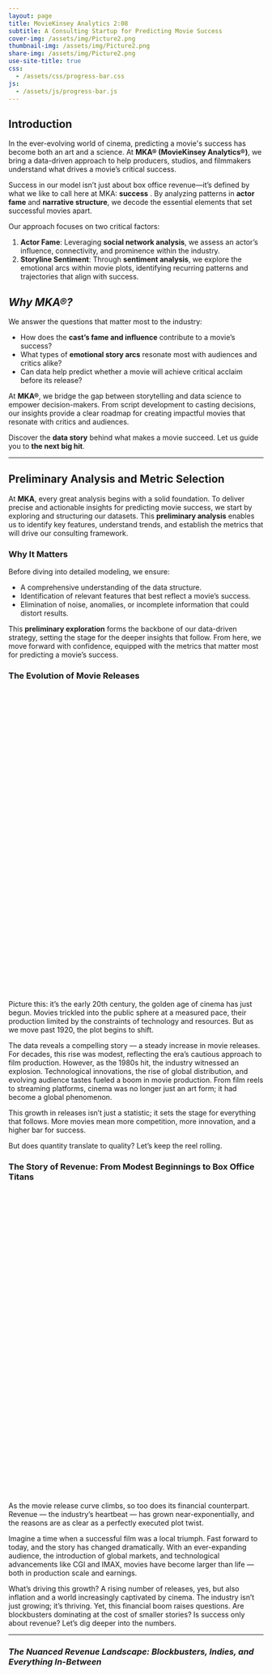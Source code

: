 ```yaml
---
layout: page
title: MovieKinsey Analytics 2:08
subtitle: A Consulting Startup for Predicting Movie Success
cover-img: /assets/img/Picture2.png
thumbnail-img: /assets/img/Picture2.png
share-img: /assets/img/Picture2.png
use-site-title: true
css: 
  - /assets/css/progress-bar.css
js:
  - /assets/js/progress-bar.js
---
```


<div id="header-logo-container"></div>
<script type="module">
  import { createRoot } from 'react-dom/client';
  import HeaderLogo from './assets/js/components/HeaderLogo.js';

  const container = document.getElementById('header-logo-container');
  const root = createRoot(container);
  root.render(<HeaderLogo />);
</script>

## **Introduction**

In the ever-evolving world of cinema, predicting a movie's success has become both an art and a science. At **MKA® (MovieKinsey Analytics®)**, we bring a data-driven approach to help producers, studios, and filmmakers understand what drives a movie’s critical success.

Success in our model isn’t just about box office revenue—it’s defined by what we like to call here at MKA: **success** . By analyzing patterns in **actor fame** and **narrative structure**, we decode the essential elements that set successful movies apart.

Our approach focuses on two critical factors:  

1. **Actor Fame**: Leveraging **social network analysis**, we assess an actor’s influence, connectivity, and prominence within the industry.  
2. **Storyline Sentiment**: Through **sentiment analysis**, we explore the emotional arcs within movie plots, identifying recurring patterns and trajectories that align with success.

## *Why MKA®?*

We answer the questions that matter most to the industry:  

- How does the **cast’s fame and influence** contribute to a movie’s success?  
- What types of **emotional story arcs** resonate most with audiences and critics alike?  
- Can data help predict whether a movie will achieve critical acclaim before its release?  

At **MKA®**, we bridge the gap between storytelling and data science to empower decision-makers. From script development to casting decisions, our insights provide a clear roadmap for creating impactful movies that resonate with critics and audiences.  

Discover the **data story** behind what makes a movie succeed. Let us guide you to **the next big hit**.

-----------------

## **Preliminary Analysis and Metric Selection**

At **MKA**, every great analysis begins with a solid foundation. To deliver precise and actionable insights for predicting movie success, we start by exploring and structuring our datasets. This **preliminary analysis** enables us to identify key features, understand trends, and establish the metrics that will drive our consulting framework.  

### **Why It Matters**

Before diving into detailed modeling, we ensure:  
- A comprehensive understanding of the data structure.  
- Identification of relevant features that best reflect a movie’s success.  
- Elimination of noise, anomalies, or incomplete information that could distort results.  

This **preliminary exploration** forms the backbone of our data-driven strategy, setting the stage for the deeper insights that follow. From here, we move forward with confidence, equipped with the metrics that matter most for predicting a movie’s success.

### **The Evolution of Movie Releases**

<div id="releases-plot" style="width: 100%; height: 600px;"></div>

Picture this: it’s the early 20th century, the golden age of cinema has just begun. Movies trickled into the public sphere at a measured pace, their production limited by the constraints of technology and resources. But as we move past 1920, the plot begins to shift.

The data reveals a compelling story — a steady increase in movie releases. For decades, this rise was modest, reflecting the era’s cautious approach to film production. However, as the 1980s hit, the industry witnessed an explosion. Technological innovations, the rise of global distribution, and evolving audience tastes fueled a boom in movie production. From film reels to streaming platforms, cinema was no longer just an art form; it had become a global phenomenon.

This growth in releases isn’t just a statistic; it sets the stage for everything that follows. More movies mean more competition, more innovation, and a higher bar for success. 


But does quantity translate to quality? Let’s keep the reel rolling.

### **The Story of Revenue: From Modest Beginnings to Box Office Titans**

<div id="revenue-plot" style="width: 100%; height: 600px;"></div>

As the movie release curve climbs, so too does its financial counterpart. Revenue — the industry’s heartbeat — has grown near-exponentially, and the reasons are as clear as a perfectly executed plot twist.

Imagine a time when a successful film was a local triumph. Fast forward to today, and the story has changed dramatically. With an ever-expanding audience, the introduction of global markets, and technological advancements like CGI and IMAX, movies have become larger than life — both in production scale and earnings.

What’s driving this growth? A rising number of releases, yes, but also inflation and a world increasingly captivated by cinema. The industry isn’t just growing; it’s thriving. Yet, this financial boom raises questions. Are blockbusters dominating at the cost of smaller stories? Is success only about revenue? Let’s dig deeper into the numbers.

---

### *The Nuanced Revenue Landscape: Blockbusters, Indies, and Everything In-Between*

<div id="revenue-stats-plot" style="width: 100%; height: 600px;"></div>
<div id="revenue-scatter-plot" style="width: 100%; height: 600px;"></div>

Here’s where the story takes a fascinating turn. Over the years, the revenue landscape has grown polarized. The variance in box office earnings has never been wider. On one end, we have the colossal success of record-breaking blockbusters. On the other, a rise in lower-budget indie films carving their own niche.

Take a closer look, and you’ll spot the trends: spikes in average revenue during the 1960s, 1970s, and the 2000s. These peaks suggest a few standout years when influential movies reshaped audience behavior and consumption. Movies weren’t just entertainment; they became cultural landmarks, driving trends and capturing imaginations.

But here’s the twist: while revenue paints a broad picture of financial success, it’s not the whole story. A movie’s impact goes beyond earnings. Popularity, critical acclaim, and audience connection all play roles in determining what **success** truly means.

---

#### **Why Revenue Isn’t Enough**

The data tells us this much: the movie industry is growing, financially and creatively. But focusing on revenue alone misses the bigger picture. A movie’s success isn’t just about box office numbers; it’s about emotional connection, cultural impact, and the stories that resonate.

Our analysis doesn’t stop here. While the industry’s financial growth is impressive, we believe there’s more to success than dollars earned. 

### **The Story Behind Movie Ratings: Audience Perception Unmasked**

#### Ratings Analysis

<div id="ratings-stats-plot" style="width: 100%; height: 600px;"></div>
<div id="ratings-scatter-plot" style="width: 100%; height: 600px;"></div>

Every movie tells a story, but what about the story told by its ratings? Early on, movie ratings were a bit like untamed scripts — volatile, inconsistent, and shaped by a limited audience. In the industry's early years, ratings swung unpredictably due to sparse viewer feedback. As more people tuned in, these fluctuations smoothed out, creating a consistent, audience-driven metric. 

Today, movie ratings remain a steady guide, capturing audience sentiment independent of revenue-driven market forces. This makes ratings a core element of our success metric, offering a grounded perspective on a film’s lasting appeal.

---

#### Vote Count Analysis

<div id="votes-stats-plot" style="width: 100%; height: 600px;"></div>
<div id="votes-scatter-plot" style="width: 100%; height: 600px;"></div>

Movie ratings tell us *what* audiences think, but vote counts tell us *how many* people care enough to voice that opinion. Early movies gathered only a handful of votes — cinema was still a niche experience. Over time, the industry grew, audiences expanded, and voting became commonplace.

This surge in engagement wasn’t linear. Certain years saw sudden spikes, likely driven by cultural phenomena or blockbuster releases. These trends reveal more than viewership; they reflect engagement, passion, and a global audience becoming active participants in a movie’s journey.

---

### *Defining Success: Beyond Box Office Numbers*

What makes a movie truly successful? In our story, success goes beyond the ticket counter. We crafted a success metric that blends quality and popularity:

**S = rating × log(number of votes)**

This formula ensures that both a film's approval rating and its audience reach are counted — balancing the art of filmmaking with its global reception.

#### Success Metric in Action

<div id="success-stats-plot" style="width: 100%; height: 600px;"></div>
<div id="success-scatter-plot" style="width: 100%; height: 600px;"></div>

Early cinema was unpredictable. Fewer votes and scattered ratings created erratic success scores. But with time, our metric stabilizes, reflecting how modern movies consistently engage and resonate with large audiences. This trend shows how industry growth parallels increased viewer participation and emotional investment.

---

#### Success vs. Revenue

<div id="success-revenue-plot" style="width: 100%; height: 600px;"></div>

A quick glance reveals a strong relationship between success and revenue — but with notable exceptions. Some highly-rated movies earned modest revenue due to limited release or niche appeal. Conversely, some financially dominant films may have sacrificed quality for commercial appeal. This duality affirms that success isn’t solely about money — it’s about reaching hearts *and* wallets.

---

### *The Actor's Journey: Age, Experience, and Cinematic Legacy*

#### Understanding Actor Trajectories

<div id="actor-age-plot" style="width: 100%; height: 600px;"></div>

An actor’s career arc mirrors a movie's narrative: beginnings, climaxes, and resolutions. Our analysis reveals that actors starting young are more likely to build extensive filmographies. Two standout starting points emerged:

- **1-5 Years Old:** The child star phenomenon.
- **15-19 Years Old:** Teenage career launches.

Actors entering the scene later face a tougher climb, with decreasing movie counts as starting age increases. This pattern underscores experience as a key driver in career longevity — and movie success.

By tracking the most experienced actor in each film, we captured a critical piece of the success puzzle. After all, in the cinematic universe, experience isn’t just an asset — it’s a legacy in motion.

-----------------

## **Sentiment Analysis: Understanding Emotional Dynamics**

In storytelling, emotions are key drivers of engagement. To capture the emotional journey of movies, **MovieKinsey Analytics** conducted sentiment analysis on movie plot summaries, leveraging cutting-edge natural language processing models.


### **Choosing the Right Sentiment Model**

We explored two sentiment analysis models:

1. **VADER (Valence Aware Dictionary and Sentiment Reasoner)**:  
   VADER is a rule-based tool ideal for evaluating sentiment in shorter texts. It detects **positive**, **neutral**, and **negative** sentiment, along with a **compound score** ranging from -1 (most negative) to +1 (most positive). Its efficiency made it the preferred tool for our large-scale analysis.

2. **DistilBERT (Distilled Bidirectional Encoder Representations from Transformers)**:  
   DistilBERT, a transformer-based language model, excels at capturing nuanced linguistic patterns. However, due to its computational demands, we opted for VADER for a more scalable approach.


### **Sentiment Analysis of Movie Plot Summaries Using VADER**

We applied VADER sentiment analysis with the following approach:

1. **Sentiment Calculation**:  
   VADER evaluated each movie's plot summary, producing four key metrics: 
   - **Positive Sentiment**: Ratio of positive words
   - **Negative Sentiment**: Ratio of negative words
   - **Neutral Sentiment**: Ratio of neutral words
   - **Compound Score**: A normalized summary of overall sentiment intensity

2. **Metadata Integration**:  
   Sentiment scores were merged with movie metadata, such as genres and runtime, enabling deeper insight into sentiment-driven success patterns.

3. **Visualizing Sentiment Patterns**:  
   Aggregated sentiment metrics were used to visualize trends across genres and narrative types.

---

### **AVERAGE SENTIMENT PLOT FOR VADER**

<div id="vader-sentiment-plot" style="width: 100%; height: 600px;"></div>

<div class="plot-controls">
    <label for="movie-id-input-vader">Enter Movie ID:</label>
    <input type="number" id="movie-id-input-vader" value="77856" min="1">
    <button onclick="updateVADERPlot(document.getElementById('movie-id-input-vader').value)">
        Update Plot
    </button>
</div>



---

### **Average Sentiment by Top 20 Genres for VADER**

*This is where the average sentiment by the top 20 genres plot will be displayed.*

---

### ** Analysis: Sentiment Trends and Success**

#### **Sentiment Variability and Success**  

We analyzed **sentiment variability** by computing the standard deviation of sentiment scores across each movie's plot, hypothesizing that emotional rollercoasters might enhance audience engagement.

**AVERAGE SUCCESS BY SENTIMENT VARIABILITY PLOT**  

*This is where the plot showing average success by sentiment variability will be displayed.*

- **High Variability** movies have significantly higher success than **Low Variability** movies.
- A low p-value from statistical tests indicates this difference is **statistically significant**, confirming that emotional dynamics impact a movie's success.

---

#### **Shape-Based Sentiment Features and Success**  

We examined the following sentiment-based features:

1. **Amplitude**: Difference between maximum and minimum sentiment scores
2. **Slope**: Sentiment change rate
3. **Peak Timing**: When the highest sentiment occurs (early, mid, or late in the plot)

---

**AVERAGE SUCCESS BY AMPLITUDE QUARTILES PLOT**  

*This is where the plot for average success by amplitude quartiles will be displayed.*

**AVERAGE SUCCESS BY SLOPE QUARTILES PLOT**  

*This is where the plot for average success by slope quartiles will be displayed.*

**AVERAGE SUCCESS BY PEAK TIMING QUARTILES PLOT**  

*This is where the plot for average success by peak timing quartiles will be displayed.*

---

#### **Narrative Types Across All Movies**

By clustering sentiment arcs using **Time-Series KMeans Clustering**, we identified six narrative archetypes, inspired by **Kurt Vonnegut's Story Shapes**:

1. **Rags to Riches:** Rising success
2. **Riches to Rags:** Declining fortunes
3. **Man in a Hole:** Fall followed by recovery
4. **Icarus:** Rise followed by downfall
5. **Cinderella:** Rise, fall, and rise again
6. **Oedipus:** Fall, rise, and fall again

---

**NUMBER OF MOVIES PER NARRATIVE TYPE PLOT**  

*This is where the plot showing the number of movies per narrative type will be displayed.*

**AVERAGE SUCCESS BY NARRATIVE TYPE PLOT**  

*This is where the plot showing average success by narrative type will be displayed.*


### **Insights from Sentiment Analysis**

- **Cinderella** and **Oedipus** narratives lead in average success, suggesting audiences resonate with these emotional arcs.
- **Riches to Rags** performs the worst, highlighting limited audience engagement with steadily declining stories.
- A statistically significant ANOVA result confirms narrative structure influences success rates.

-----------------

## **Network Analysis: Exploring Actor Collaborations**

In this section, we evaluate how **actor collaborations** influence movie success. Using a collaboration network model, we explore relationships between actors based on shared movie appearances.

### **Network Structure Overview**

- **Nodes:** Represent actors
- **Edges:** Indicate shared movie appearances
- **Node Color:** Reflects an actor's success
- **Node Size:** Reflects the number of collaborations

---

### **NETWORK VISUALIZATION PLOT**  

*This is where the network visualization plot will be displayed.*

---

### **Collaboration and Success**

- **Collaboration Count Distribution:** Most actors have around 100 collaborations, with a few notable outliers.
- **Success vs Collaboration Correlation:** A positive correlation confirms that actors with more collaborations tend to be more successful.

---

### **Conclusion from Network Analysis**

- **Actor Success Metric:** Defined by an actor's average movie success and collaboration count.
- **Industry Insight:** Actors with extensive networks and high collaboration counts tend to have greater success.

---

*By integrating sentiment analysis with actor networks, **MovieKinsey Analytics** unlocks a deeper understanding of what makes movies resonate with audiences and achieve lasting success.*

-----------------

## **Exploring Key Factors for Movie Success**

Understanding the factors that influence movie success requires a deep dive into key variables that shape a film's reach, engagement, and reception. At **MovieKinsey Analytics**, we examined how exposure, release timing, genre popularity, and economic growth influence cinematic success. Here's what we uncovered:

---

### **Exposure: Language and Global Reach**

A movie’s reach depends heavily on the languages it features, determining the potential size of its global audience. Using global language populations, we calculated a movie's **exposure score** by summing the number of speakers of all its spoken languages. For example:

- **English:** 1.5 billion speakers
- **Mandarin:** 1.1 billion speakers
- **Hindi:** 609 million speakers

The more widely spoken languages in a movie, the greater its potential audience. Movies featuring multiple languages or globally popular languages score highest on exposure.

**EXPOSURE DISTRIBUTION PLOT**  

---

### **Holiday Releases: Timing the Premiere Right**

Release timing can play a crucial role in a movie's success. We defined **holiday releases** as movies launched in November, December, or July—peak months for cinema attendance.

Our analysis shows that movies released during these holiday months tend to perform better due to increased audience availability and holiday festivities.

**SUCCESS BY HOLIDAY RELEASE PLOT**  

---

### **Genre Popularity: Audience Preferences in Storytelling**

Certain genres resonate more strongly with audiences. We calculated each movie's **weighted genre popularity** by averaging the success scores of its genres. Additionally, we assigned a **primary genre** based on the movie's most successful genre.

Movies with higher genre popularity scores often fall into well-loved categories such as action, adventure, and fantasy, reinforcing the importance of genre selection in boosting a film’s appeal.

**HISTOGRAM OF WEIGHTED GENRE POPULARITY PLOT**  

---

### **Economic Growth: Riding the Market Waves**

The global economy affects entertainment consumption. We tracked the **S&P 500 Index returns** to measure annual economic performance. Movies released in years of positive economic growth showed higher average success rates, suggesting that a thriving economy boosts movie attendance.

**HISTOGRAM OF S&P 500 RETURNS PLOT**  

-----------------

## **Results and Interpretations: What Drives Success?**

Combining these factors, we explored their collective influence on a movie’s success. Our model identified six key variables:

1. **Actor Fame**  
2. **Budget (Log-Scaled)**  
3. **Holiday Release Timing**  
4. **Genre Popularity**  
5. **Number of Languages**  
6. **Economic Growth (S&P Returns)**  

---

### **Explained Variance in Success**

We calculated each factor’s **percentage contribution** to the explained variance in movie success, accounting for residual noise. 

**INFLUENCE OF FACTORS PIE CHART PLOT**  

---

### **Factor Correlation Heatmap**

To understand how these variables interact, we visualized a **correlation heatmap**. This helped identify synergies between variables such as actor fame, budget, and exposure.

**CORRELATION HEATMAP PLOT**  

-----------------

## **Model Evaluation: Decision Tree Analysis**

Finally, we used a **Decision Tree Regressor** to predict movie success based on our key factors. After testing various depths, we identified the **best depth of 4**, achieving an **R² score of 17.18%** with a **Mean Squared Error of 156.20**.

**DECISION TREE VISUALIZATION PLOT**  

---

### **Key Takeaways**

- **Exposure and Timing Matter:** Movies released during holidays and featuring globally popular languages have a clear edge.  
- **Genre Popularity Shapes Success:** Strong storytelling aligned with audience preferences boosts success.  
- **Economic Health Affects Viewership:** Positive economic growth correlates with higher movie success rates.  

Through this multifaceted analysis, **MovieKinsey Analytics** demonstrates that predicting cinematic success is an intricate process shaped by industry dynamics, creative choices, and market conditions.


<div class="flex items-center justify-between p-4">
  <div id="header-logo-container"></div>
  <!-- Rest of your header content -->
</div>

<div class="plot-controls">

    <label for="movie-id-input">Enter Movie ID:</label>
    <input type="number" id="movie-id-input" value="77856" min="1">
    <button onclick="updateDistilBERTPlot(document.getElementById('movie-id-input').value)">
        Update Plot
    </button>
</div>
<script src="https://cdn.plot.ly/plotly-latest.min.js"></script>
<script src="https://cdnjs.cloudflare.com/ajax/libs/PapaParse/5.3.0/papaparse.min.js"></script>
<script src="{{ site.baseurl }}/assets/js/sentiment-analysis-plots.js"></script>
<script src="https://cdn.plot.ly/plotly-latest.min.js"></script>
<script src="{{ site.baseurl }}/assets/js/vader-sentiment-plot.js"></script>
<script src="https://cdn.plot.ly/plotly-latest.min.js"></script>
<script src="https://cdnjs.cloudflare.com/ajax/libs/PapaParse/5.3.0/papaparse.min.js"></script>
<script src="{{ site.baseurl }}/assets/js/utilities.js"></script>
<script src="{{ site.baseurl }}/assets/js/data-analysis-plots.js"></script>
<script>
document.addEventListener('DOMContentLoaded', function() {
    // Load the movie master dataset
    Papa.parse('{{ site.baseurl }}/data/movie_master_dataset.csv', {
        download: true,
        header: true,
        complete: function(movieResults) {
            const yearStats = processYearlyData(movieResults.data);
            const years = Object.keys(yearStats).sort((a,b) => a-b);
            // Create movie-related plots
            createReleasesPlot(yearStats, years);
            createRevenuePlot(yearStats, years);
            createStatsPlot('revenue-stats-plot', yearStats, years, 'revenues', 
                'Box Office Revenue Statistics', 'Revenue [$]');
            createScatterPlot('revenue-scatter-plot', yearStats, years, 'revenue', 
                'Box Office Revenue per Movie (log)', 'Revenue [$] (log)', true);
            createStatsPlot('ratings-stats-plot', yearStats, years, 'ratings',
                'Yearly Rating Statistics', 'Rating');
            createScatterPlot('ratings-scatter-plot', yearStats, years, 'rating',
                'Ratings per Movie', 'Rating');
            createStatsPlot('votes-stats-plot', yearStats, years, 'votes',
                'Yearly Vote Count Statistics', 'Vote Count');
            createScatterPlot('votes-scatter-plot', yearStats, years, 'votes',
                'Vote Counts per Movie (log)', 'Vote Count (log)', true);
            createSuccessPlots(yearStats, years);
            
            // Load the character metadata for actor age plot
            Papa.parse('{{ site.baseurl }}/data/character_metadata_cleaned.csv', {
                download: true,
                header: true,
                complete: function(characterResults) {
                    console.log("Character data loaded:", characterResults.data.length);
                    createActorAgePlot(characterResults.data);
                },
                error: function(error) {
                    console.error('Error loading character data:', error);
                }
            });
        },
        error: function(error) {
            console.error('Error loading movie data:', error);
        }
    });
});
</script>